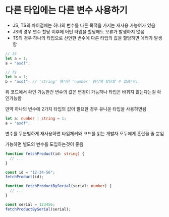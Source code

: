 # 다른 타입에는 다른 변수 사용하기

- JS, TS의 차이점에는 하나의 변수를 다른 목적을 가지는 재사용 가능여가 있음
- JS의 경우 변수 할당 이후에 어떤 타입을 할당해도 오류가 발생하지 않음
- TS의 경우 하나의 타입으로 선언한 변수에 다른 타입의 값을 할당하면 에러가 발생함

```ts
// JS
let a = 1;
a = "asdf";

// TS
let b = 1;
b = "asdf"; // 'string' 형식은 'number' 형식에 할당할 수 없습니다.
```

위 코드에서 확인 가능한건 변수의 값은 변경이 가능하나 타입은 바뀌지 않는다는걸 확인가능함

만약 하나의 변수에 2가지 타입의 값이 필요한 경우 유니온 타입을 사용하면됨

```ts
let a: number | string = 1;
a = "asdf";
```

변수를 무분별하게 재사용하면 타입체커와 코드를 읽는 개발자 모두에게 혼란을 줄 뿐임

가능하면 별도의 변수를 도입하는것이 좋음

```ts
function fetchProduct(id: string) {
  // ...
}

const id = "12-34-56";
fetchProduct(id);

function fetchProductBySerial(serial: number) {
  // ...
}

const serial = 123456;
fetchProductBySerial(serial);
```
